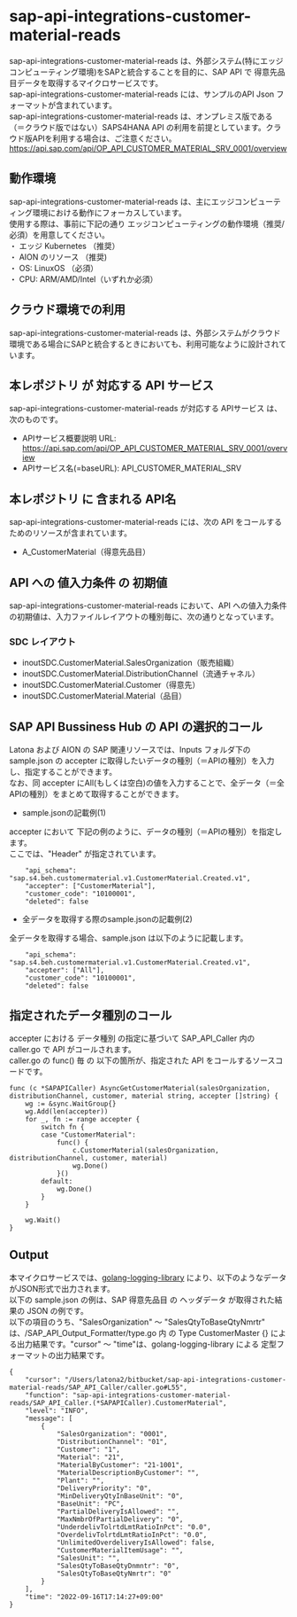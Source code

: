 # sap-api-integrations-customer-material-reads
sap-api-integrations-customer-material-reads は、外部システム(特にエッジコンピューティング環境)をSAPと統合することを目的に、SAP API で 得意先品目データを取得するマイクロサービスです。    
sap-api-integrations-customer-material-reads には、サンプルのAPI Json フォーマットが含まれています。   
sap-api-integrations-customer-material-reads は、オンプレミス版である（＝クラウド版ではない）SAPS4HANA API の利用を前提としています。クラウド版APIを利用する場合は、ご注意ください。   
https://api.sap.com/api/OP_API_CUSTOMER_MATERIAL_SRV_0001/overview  

## 動作環境  
sap-api-integrations-customer-material-reads は、主にエッジコンピューティング環境における動作にフォーカスしています。  
使用する際は、事前に下記の通り エッジコンピューティングの動作環境（推奨/必須）を用意してください。  
・ エッジ Kubernetes （推奨）    
・ AION のリソース （推奨)    
・ OS: LinuxOS （必須）    
・ CPU: ARM/AMD/Intel（いずれか必須）　　

## クラウド環境での利用
sap-api-integrations-customer-material-reads は、外部システムがクラウド環境である場合にSAPと統合するときにおいても、利用可能なように設計されています。  

## 本レポジトリ が 対応する API サービス
sap-api-integrations-customer-material-reads が対応する APIサービス は、次のものです。

* APIサービス概要説明 URL: https://api.sap.com/api/OP_API_CUSTOMER_MATERIAL_SRV_0001/overview    
* APIサービス名(=baseURL): API_CUSTOMER_MATERIAL_SRV

## 本レポジトリ に 含まれる API名
sap-api-integrations-customer-material-reads には、次の API をコールするためのリソースが含まれています。  

* A_CustomerMaterial（得意先品目）

## API への 値入力条件 の 初期値
sap-api-integrations-customer-material-reads において、API への値入力条件の初期値は、入力ファイルレイアウトの種別毎に、次の通りとなっています。  

### SDC レイアウト

* inoutSDC.CustomerMaterial.SalesOrganization（販売組織）
* inoutSDC.CustomerMaterial.DistributionChannel（流通チャネル）
* inoutSDC.CustomerMaterial.Customer（得意先）
* inoutSDC.CustomerMaterial.Material（品目）

## SAP API Bussiness Hub の API の選択的コール

Latona および AION の SAP 関連リソースでは、Inputs フォルダ下の sample.json の accepter に取得したいデータの種別（＝APIの種別）を入力し、指定することができます。  
なお、同 accepter にAll(もしくは空白)の値を入力することで、全データ（＝全APIの種別）をまとめて取得することができます。  

* sample.jsonの記載例(1)  

accepter において 下記の例のように、データの種別（＝APIの種別）を指定します。  
ここでは、"Header" が指定されています。

```
	"api_schema": "sap.s4.beh.customermaterial.v1.CustomerMaterial.Created.v1",
	"accepter": ["CustomerMaterial"],
	"customer_code": "10100001",
	"deleted": false
```
  
* 全データを取得する際のsample.jsonの記載例(2)  

全データを取得する場合、sample.json は以下のように記載します。  

```
	"api_schema": "sap.s4.beh.customermaterial.v1.CustomerMaterial.Created.v1",
	"accepter": ["All"],
	"customer_code": "10100001",
	"deleted": false
```

## 指定されたデータ種別のコール

accepter における データ種別 の指定に基づいて SAP_API_Caller 内の caller.go で API がコールされます。  
caller.go の func() 毎 の 以下の箇所が、指定された API をコールするソースコードです。  

```
func (c *SAPAPICaller) AsyncGetCustomerMaterial(salesOrganization, distributionChannel, customer, material string, accepter []string) {
	wg := &sync.WaitGroup{}
	wg.Add(len(accepter))
	for _, fn := range accepter {
		switch fn {
		case "CustomerMaterial":
			func() {
				c.CustomerMaterial(salesOrganization, distributionChannel, customer, material)
				wg.Done()
			}()
		default:
			wg.Done()
		}
	}

	wg.Wait()
}
```
## Output  
本マイクロサービスでは、[golang-logging-library](https://github.com/latonaio/golang-logging-library) により、以下のようなデータがJSON形式で出力されます。  
以下の sample.json の例は、SAP 得意先品目 の ヘッダデータ が取得された結果の JSON の例です。  
以下の項目のうち、"SalesOrganization" ～ "SalesQtyToBaseQtyNmrtr" は、/SAP_API_Output_Formatter/type.go 内 の Type CustomerMaster {} による出力結果です。"cursor" ～ "time"は、golang-logging-library による 定型フォーマットの出力結果です。  

```
{
	"cursor": "/Users/latona2/bitbucket/sap-api-integrations-customer-material-reads/SAP_API_Caller/caller.go#L55",
	"function": "sap-api-integrations-customer-material-reads/SAP_API_Caller.(*SAPAPICaller).CustomerMaterial",
	"level": "INFO",
	"message": [
		{
			"SalesOrganization": "0001",
			"DistributionChannel": "01",
			"Customer": "1",
			"Material": "21",
			"MaterialByCustomer": "21-1001",
			"MaterialDescriptionByCustomer": "",
			"Plant": "",
			"DeliveryPriority": "0",
			"MinDeliveryQtyInBaseUnit": "0",
			"BaseUnit": "PC",
			"PartialDeliveryIsAllowed": "",
			"MaxNmbrOfPartialDelivery": "0",
			"UnderdelivTolrtdLmtRatioInPct": "0.0",
			"OverdelivTolrtdLmtRatioInPct": "0.0",
			"UnlimitedOverdeliveryIsAllowed": false,
			"CustomerMaterialItemUsage": "",
			"SalesUnit": "",
			"SalesQtyToBaseQtyDnmntr": "0",
			"SalesQtyToBaseQtyNmrtr": "0"
		}
	],
	"time": "2022-09-16T17:14:27+09:00"
}
```
